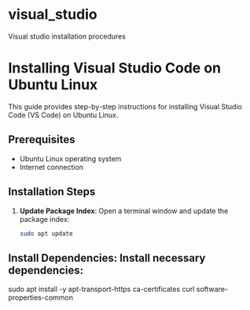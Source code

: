 # visual_studio
Visual studio installation procedures

# Installing Visual Studio Code on Ubuntu Linux

This guide provides step-by-step instructions for installing Visual Studio Code (VS Code) on Ubuntu Linux.

## Prerequisites

- Ubuntu Linux operating system
- Internet connection

## Installation Steps

1. **Update Package Index**: Open a terminal window and update the package index:
   ```bash
   sudo apt update
## Install Dependencies: Install necessary dependencies:

sudo apt install -y apt-transport-https ca-certificates curl software-properties-common

